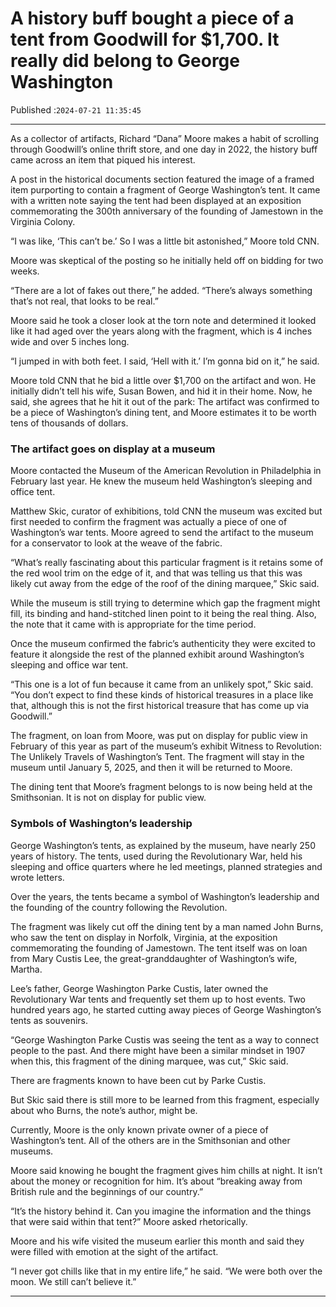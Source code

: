 # A history buff bought a piece of a tent from Goodwill for $1,700. It really did belong to George Washington

Published :`2024-07-21 11:35:45`

---

As a collector of artifacts, Richard “Dana” Moore makes a habit of scrolling through Goodwill’s online thrift store, and one day in 2022, the history buff came across an item that piqued his interest.

A post in the historical documents section featured the image of a framed item purporting to contain a fragment of George Washington’s tent. It came with a written note saying the tent had been displayed at an exposition commemorating the 300th anniversary of the founding of Jamestown in the Virginia Colony.

“I was like, ‘This can’t be.’ So I was a little bit astonished,” Moore told CNN.

Moore was skeptical of the posting so he initially held off on bidding for two weeks.

“There are a lot of fakes out there,” he added. “There’s always something that’s not real, that looks to be real.”

Moore said he took a closer look at the torn note and determined it looked like it had aged over the years along with the fragment, which is 4 inches wide and over 5 inches long.

“I jumped in with both feet. I said, ‘Hell with it.’ I’m gonna bid on it,” he said.

Moore told CNN that he bid a little over $1,700 on the artifact and won. He initially didn’t tell his wife, Susan Bowen, and hid it in their home. Now, he said, she agrees that he hit it out of the park: The artifact was confirmed to be a piece of Washington’s dining tent, and Moore estimates it to be worth tens of thousands of dollars.

### The artifact goes on display at a museum

Moore contacted the Museum of the American Revolution in Philadelphia in February last year. He knew the museum held Washington’s sleeping and office tent.

Matthew Skic, curator of exhibitions, told CNN the museum was excited but first needed to confirm the fragment was actually a piece of one of Washington’s war tents. Moore agreed to send the artifact to the museum for a conservator to look at the weave of the fabric.

“What’s really fascinating about this particular fragment is it retains some of the red wool trim on the edge of it, and that was telling us that this was likely cut away from the edge of the roof of the dining marquee,” Skic said.

While the museum is still trying to determine which gap the fragment might fill, its binding and hand-stitched linen point to it being the real thing. Also, the note that it came with is appropriate for the time period.

Once the museum confirmed the fabric’s authenticity they were excited to feature it alongside the rest of the planned exhibit around Washington’s sleeping and office war tent.

“This one is a lot of fun because it came from an unlikely spot,” Skic said. “You don’t expect to find these kinds of historical treasures in a place like that, although this is not the first historical treasure that has come up via Goodwill.”

The fragment, on loan from Moore, was put on display for public view in February of this year as part of the museum’s exhibit Witness to Revolution: The Unlikely Travels of Washington’s Tent. The fragment will stay in the museum until January 5, 2025, and then it will be returned to Moore.

The dining tent that Moore’s fragment belongs to is now being held at the Smithsonian. It is not on display for public view.

### Symbols of Washington’s leadership

George Washington’s tents, as explained by the museum, have nearly 250 years of history. The tents, used during the Revolutionary War, held his sleeping and office quarters where he led meetings, planned strategies and wrote letters.

Over the years, the tents became a symbol of Washington’s leadership and the founding of the country following the Revolution.

The fragment was likely cut off the dining tent by a man named John Burns, who saw the tent on display in Norfolk, Virginia, at the exposition commemorating the founding of Jamestown. The tent itself was on loan from Mary Custis Lee, the great-granddaughter of Washington’s wife, Martha.

Lee’s father, George Washington Parke Custis, later owned the Revolutionary War tents and frequently set them up to host events. Two hundred years ago, he started cutting away pieces of George Washington’s tents as souvenirs.

“George Washington Parke Custis was seeing the tent as a way to connect people to the past. And there might have been a similar mindset in 1907 when this, this fragment of the dining marquee, was cut,” Skic said.

There are fragments known to have been cut by Parke Custis.

But Skic said there is still more to be learned from this fragment, especially about who Burns, the note’s author, might be.

Currently, Moore is the only known private owner of a piece of Washington’s tent. All of the others are in the Smithsonian and other museums.

Moore said knowing he bought the fragment gives him chills at night. It isn’t about the money or recognition for him. It’s about “breaking away from British rule and the beginnings of our country.”

“It’s the history behind it. Can you imagine the information and the things that were said within that tent?” Moore asked rhetorically.

Moore and his wife visited the museum earlier this month and said they were filled with emotion at the sight of the artifact.

“I never got chills like that in my entire life,” he said. “We were both over the moon. We still can’t believe it.”

---

